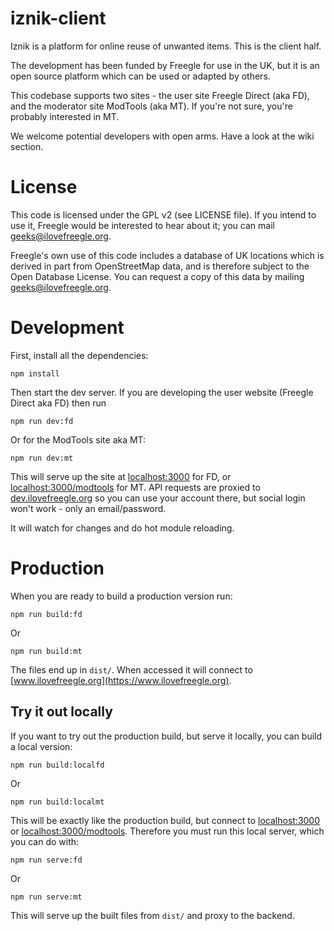 # iznik-client

Iznik is a platform for online reuse of unwanted items.  This is the client half.  

The development has been funded by Freegle for use in the UK, 
but it is an open source platform which can be used or adapted by others.

This codebase supports two sites - the user site Freegle Direct (aka FD), and the moderator site ModTools (aka MT).  If you're not sure, you're probably interested in MT. 

We welcome potential developers with open arms.  Have  a look at the wiki section.

License
=======

This code is licensed under the GPL v2 (see LICENSE file).  If you intend to use it, Freegle would be interested to
hear about it; you can mail <geeks@ilovefreegle.org>.

Freegle's own use of this code includes a database of UK locations which is derived in part from OpenStreetMap data, and
is therefore subject to the Open Database License.  You can request a copy of this data by mailing 
<geeks@ilovefreegle.org>.

# Development

First, install all the dependencies:
```
npm install
```

Then start the dev server.  If you are developing the user website (Freegle Direct aka FD) then run
```
npm run dev:fd 
```
Or for the ModTools site aka MT: 
```
npm run dev:mt 
```

This will serve up the site at [localhost:3000](http://localhost:3000) for FD, or [localhost:3000/modtools](http://localhost:3000/modtools) for MT. API requests are proxied to [dev.ilovefreegle.org](https://dev.ilovefreegle.org) so you can use your account there, but social login won't work  - only an email/password.

It will watch for changes and do hot module reloading.

# Production

When you are ready to build a production version run:

```
npm run build:fd
```
Or
```
npm run build:mt
```

The files end up in `dist/`. When accessed it will connect to [www.ilovefreegle.org](https://www.ilovefreegle.org).

## Try it out locally

If you want to try out the production build, but serve it locally, you can build a local version:

```
npm run build:localfd
```
Or
```
npm run build:localmt
```

This will be exactly like the production build, but connect to [localhost:3000](http://localhost:3000) or [localhost:3000/modtools](http://localhost:3000/modtools). Therefore you must run this local server, which you can do with:

```
npm run serve:fd
```
Or
```
npm run serve:mt
```

This will serve up the built files from `dist/` and proxy to the backend.

